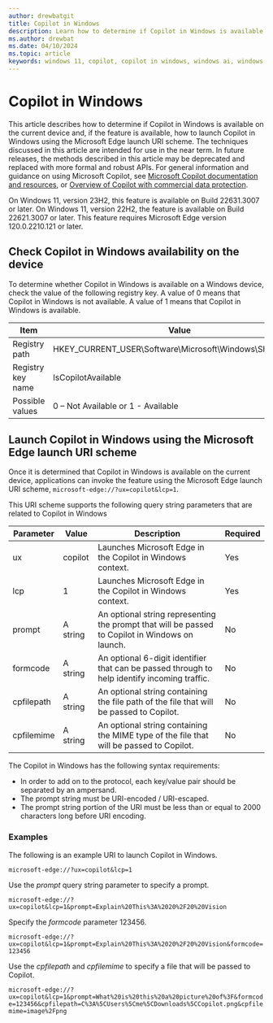 ```yaml
---
author: drewbatgit
title: Copilot in Windows
description: Learn how to determine if Copilot in Windows is available on the current device and launch it using the Microsoft Edge launch URI scheme.
ms.author: drewbat
ms.date: 04/10/2024
ms.topic: article
keywords: windows 11, copilot, copilot in windows, windows ai, windows ml, winml, windows machine learning
---
```


# Copilot in Windows

This article describes how to determine if Copilot in Windows is available on the current device and, if the feature is available, how to launch Copilot in Windows using the Microsoft Edge launch URI scheme. The techniques discussed in this article are intended for use in the near term. In future releases, the methods described in this article may be deprecated and replaced with more formal and robust APIs. For general information and guidance on using Microsoft Copilot, see [Microsoft Copilot documentation and resources](/copilot), or [Overview of Copilot with commercial data protection](/copilot/overview).

On Windows 11, version 23H2, this feature is available on Build 22631.3007 or later. On Windows 11, version 22H2, the feature is available on Build 22621.3007 or later. This feature requires Microsoft Edge version 120.0.2210.121 or later.

## Check Copilot in Windows availability on the device

To determine whether Copilot in Windows is available on a Windows device, check the value of the following registry key. A value of 0 means that Copilot in Windows is not available. A value of 1 means that Copilot in Windows is available.

| Item | Value |
|------|-------|
| Registry path | HKEY_CURRENT_USER\Software\Microsoft\Windows\Shell\Copilot |
| Registry key name | IsCopilotAvailable |
| Possible values | 0 – Not Available or 1 - Available |

## Launch Copilot in Windows using the Microsoft Edge launch URI scheme

Once it is determined that Copilot in Windows is available on the current device, applications can invoke the feature using the Microsoft Edge launch URI scheme, `microsoft-edge://?ux=copilot&lcp=1`.

This URI scheme supports the following query string parameters that are related to Copilot in Windows

| Parameter | Value | Description | Required |
|-----------|-------|-------------|----------|
| ux        | copilot | Launches Microsoft Edge in the Copilot in Windows context. | Yes |
| lcp       | 1 | Launches Microsoft Edge in the Copilot in Windows context. | Yes |
| prompt    | A string | An optional string representing the prompt that will be passed to Copilot in Windows on launch. | No |
| formcode  | A string | An optional 6-digit identifier that can be passed through to help identify incoming traffic. | No |
| cpfilepath  | A string | An optional string containing the file path of the file that will be passed to Copilot. | No |
| cpfilemime  | A string | An optional string containing the MIME type of the file that will be passed to Copilot.  | No |

The Copilot in Windows has the following syntax requirements:

- In order to add on to the protocol, each key/value pair should be separated by an ampersand.
- The prompt string must be URI-encoded / URI-escaped.
- The prompt string portion of the URI must be less than or equal to 2000 characters long before URI encoding.

### Examples


The following is an example URI to launch Copilot in Windows.

`microsoft-edge://?ux=copilot&lcp=1`

Use the *prompt* query string parameter to specify a prompt.

`microsoft-edge://?ux=copilot&lcp=1&prompt=Explain%20This%3A%2020%2F20%20Vision`

Specify the *formcode* parameter 123456.

`microsoft-edge://?ux=copilot&lcp=1&prompt=Explain%20This%3A%2020%2F20%20Vision&formcode=123456`

Use the *cpfilepath* and *cpfilemime* to specify a file that will be passed to Copilot.

`microsoft-edge://?ux=copilot&lcp=1&prompt=What%20is%20this%20a%20picture%20of%3F&formcode=123456&cpfilepath=C%3A%5CUsers%5Cme%5CDownloads%5CCopilot.png&cpfilemime=image%2Fpng`
